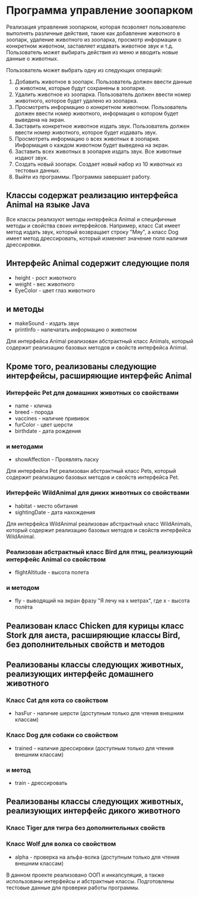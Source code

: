 # Программа управление зоопарком

Реализация управления зоопарком, которая позволяет пользователю выполнять различные действия, такие как добавление животного в зоопарк, удаление животного из зоопарка, просмотр информации о конкретном животном, заставляет издавать животное звук и т.д. Пользователь может выбирать действия из меню и вводить новые данные о животных.

Пользователь может выбрать одну из следующих операций:

1. Добавить животное в зоопарк. Пользователь должен ввести данные о животном, которые будут сохранены в зоопарке.
2. Удалить животное из зоопарка. Пользователь должен ввести номер животного, которое будет удалено из зоопарка.
3. Просмотреть информацию о конкретном животном. Пользователь должен ввести номер животного, информация о котором будет выведена на экран.
4. Заставить конкретное животное издать звук. Пользователь должен ввести номер животного, которое будет издавать звук.
5. Просмотреть информацию о всех животных в зоопарке. Информация о каждом животном будет выведена на экран.
6. Заставить всех животных в зоопарке издать звук. Все животные издают звук.
7. Создать новый зоопарк. Создает новый набор из 10 животных из тестовых данных.
8. Выйти из программы. Программа завершает работу.

## Классы содержат реализацию интерфейса Animal на языке Java

Все классы реализуют методы интерфейса Animal и специфичные методы и свойства своих интерфейсов. Например, класс Cat имеет метод издать звук, который возвращает строку "Мяу", а класс Dog имеет метод дрессировать, который изменяет значение поля наличия дрессировки.

## Интерфейс Animal содержит следующие поля

* height - рост животного
* weight - вес животного
* EyeColor - цвет глаз животного

## и методы

* makeSound - издать звук
* printInfo - напечатать информацию о животном

Для интерфейса Animal реализован абстрактный класс Animals, который содержит реализацию базовых методов и свойств интерфейса Animal.

## Кроме того, реализованы следующие интерфейсы, расширяющие интерфейс Animal

### Интерфейс Pet для домашних животных со свойствами

* name - кличка
* breed - порода
* vaccines - наличие прививок
* furColor - цвет шерсти
* birthdate - дата рождения

### и методами

* showAffection - Проявлять ласку

Для интерфейса Pet реализован абстрактный класс Pets, который содержит реализацию базовых методов и свойств интерфейса Pet.

### Интерфейс WildAnimal для диких животных со свойствами

* habitat - место обитания
* sightingDate - дата нахождения

Для интерфейса WildAnimal реализован абстрактный класс WildAnimals, который содержит реализацию базовых методов и свойств интерфейса WildAnimal.

### Реализован абстрактный класс Bird для птиц, реализующий интерфейс Animal со свойством

* flightAltitude - высота полета

### и методом

* fly - выводящий на экран фразу "Я лечу на x метрах", где x - высота полёта

## Реализован класс Chicken для курицы класс Stork для аиста, расширяющие классы Bird, без дополнительных свойств и методов

## Реализованы классы следующих животных, реализующих интерфейс домашнего животного

### Класс Cat для кота со свойством

* hasFur - наличие шерсти (доступным только для чтения внешним классам)

### Класс Dog для собаки со свойством

* trained - наличие дрессировки (доступным только для чтения внешним классам)

### и метод

* train - дрессировать

## Реализованы классы следующих животных, реализующих интерфейс дикого животного

### Класс Tiger для тигра без дополнительных свойств

### Класс Wolf для волка со свойством

* alpha - проверка на альфа-волка (доступным только для чтения внешним классам)

В данном проекте реализовано ООП и инкапсуляция, а также использованы интерфейсы и абстрактные классы. Подготовлены тестовые данные для проверки работы программы.
